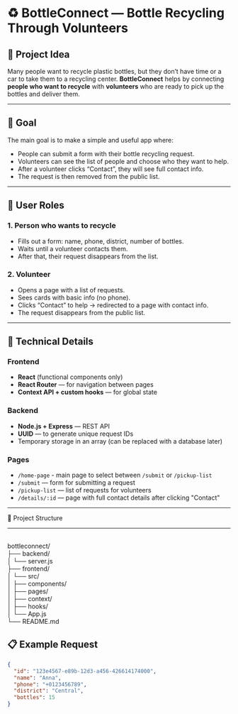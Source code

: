 # ♻️ BottleConnect — Bottle Recycling Through Volunteers

## 🧠 Project Idea

Many people want to recycle plastic bottles, but they don’t have time or a car to take them to a recycling center. **BottleConnect** helps by connecting **people who want to recycle** with **volunteers** who are ready to pick up the bottles and deliver them.

---

## 🎯 Goal

The main goal is to make a simple and useful app where:

- People can submit a form with their bottle recycling request.
- Volunteers can see the list of people and choose who they want to help.
- After a volunteer clicks “Contact”, they will see full contact info.
- The request is then removed from the public list.

---

## 👥 User Roles

### 1. Person who wants to recycle

- Fills out a form: name, phone, district, number of bottles.
- Waits until a volunteer contacts them.
- After that, their request disappears from the list.

### 2. Volunteer

- Opens a page with a list of requests.
- Sees cards with basic info (no phone).
- Clicks “Contact” to help → redirected to a page with contact info.
- The request disappears from the public list.

---

## 🔧 Technical Details

### Frontend

- **React** (functional components only)
- **React Router** — for navigation between pages
- **Context API + custom hooks** — for global state

### Backend

- **Node.js + Express** — REST API
- **UUID** — to generate unique request IDs
- Temporary storage in an array (can be replaced with a database later)

### Pages

- `/home-page` - main page to select between `/submit` or `/pickup-list`
- `/submit` — form for submitting a request
- `/pickup-list` — list of requests for volunteers
- `/details/:id` — page with full contact details after clicking "Contact"

---

📁 Project Structure

---

<br>bottleconnect/
<br>├── backend/
<br>│   └── server.js
<br>├── frontend/
<br>│   └── src/
<br>│       ├── components/
<br>│       ├── pages/
<br>│       ├── context/
<br>│       ├── hooks/
<br>│       └── App.js
<br>└── README.md


## 📋 Example Request

```json
{
  "id": "123e4567-e89b-12d3-a456-426614174000",
  "name": "Anna",
  "phone": "+0123456789",
  "district": "Central",
  "bottles": 15
}

